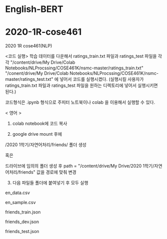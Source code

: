# English-BERT

# 2020-1R-cose461
2020 1R cose461(NLP)

<코드 실행>
학습 데이터를 다운해서 
ratings_train.txt 파일과 ratings_test 파일을 각각 
"/content/drive/My Drive/Colab Notebooks/NLProcssing/COSE461K/nsmc-master/ratings_train.txt"
"/conent/drive/My Drive/Colab Notebooks/NLProcssing/COSE461K/nsmc-master/ratings_test.txt"
에 넣어서 코드를 실행시켰다. (실행시킬 사용자가 ratings_train.txt 파일과 ratings_test 파일을 원하는 디렉토리에 넣어서 실행시키면 된다.)

코드형식은 .ipynb 형식으로 주피터 노트북이나 colab 을 이용해서 실행할 수 있다.






< 영어 >
1. colab notebook에 코드 복사

2. google drive mount 후에

/2020 1학기/자연어처리/friends/ 
폴더 생성

혹은 

드라이브에 임의의 폴더 생성 후
path = "/content/drive/My Drive/2020 1학기/자연어처리/friends" 값을 경로에 맞춰 변경


3. 다음 파일들 폴더에 붙여넣기 후 모두 실행

en_data.csv

en_sample.csv

friends_train.json

friends_dev.json

friends_test.json
